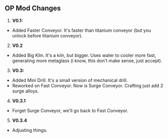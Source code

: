 ## OP Mod Changes

1. **V0.1:**
- Added Faster Conveyor. It's faster than titanium conveyor (but you unlock before titanium conveyor).
2. **V0.2**
- Added Big Kiln. It's a kiln, but bigger. Uses water to cooler more fast, generating more metaglass (i know, this don't make sense, just accept).
3. **V0.3:**
- Added Mini Drill. It's a small version of mechanical drill.
- Reworked on Fast Conveyor. Now is Surge Conveyor. Crafting just add 2 surge alloys.
4. **V0.3.1**
- Forget Surge Conveyor, we'll go back to Fast Conveyor.
5. **V0.3.4**
- Adjusting things.
